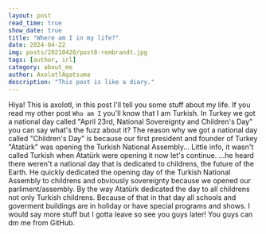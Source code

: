 ```yaml
---
layout: post
read_time: true
show_date: true
title: "Where am I in my life?"
date: 2024-04-22
img: posts/20210420/post8-rembrandt.jpg
tags: [author, irl]
category: about_me
author: AxolotlAgatsuma
description: "This post is like a diary."
---
```

Hiya!
This is axolotl, in this post I'll tell you some stuff about my life.
If you read my other post ```Who am I``` you'll know that I am Turkish. In Turkey we got a national day called "April 23rd, National Sovereignty and Children's Day" you can say what's the fuzz about it? The reason why we got a national day called "Children's Day" is because our first president and founder of Turkey "Atatürk" was opening the Turkish National Assembly... Little info, it wasn't called Turkish when Atatürk were opening it now let's continue. ...he heard there weren't a national day that is dedicated to childrens, the future of the Earth. He quickly dedicated the opening day of the Turkish National Assembly to childrens and obviously sovereignty because we opened our parliment/assembly. By the way Atatürk dedicated the day to all childrens not only Turkish childrens. Because of that in that day all schools and goverment buildings are in holiday or have special programs and shows. I would say more stuff but I gotta leave so see you guys later! You guys can dm me from GitHub.
